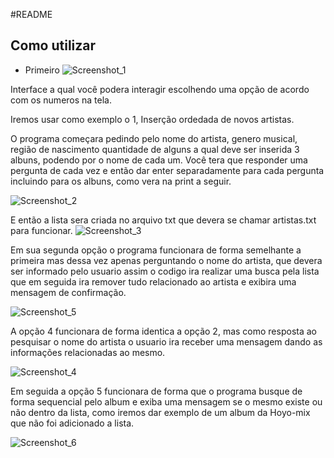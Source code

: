 #README 

## Como utilizar 

- Primeiro
![Screenshot_1](https://github.com/Viictor-Hugo/Atividade-individual-N1/assets/168303381/374b38b8-3e07-4616-b6d5-fe287ef266f8)

Interface a qual você podera interagir escolhendo uma opção de acordo com os numeros na tela. 

Iremos usar como exemplo o 1, Inserção ordedada de novos artistas. 

O programa começara pedindo pelo nome do artista, genero musical, região de nascimento quantidade de alguns a qual deve ser inserida 3 albuns, podendo por o nome de cada um. 
Você tera que responder uma pergunta de cada vez e então dar enter separadamente para cada pergunta incluindo para os albuns, como vera na print a seguir. 

![Screenshot_2](https://github.com/Viictor-Hugo/Atividade-individual-N1/assets/168303381/b7b035f2-a659-415c-899f-fbca5539a911)

E então a lista sera criada no arquivo txt que devera se chamar artistas.txt para funcionar. 
![Screenshot_3](https://github.com/Viictor-Hugo/Atividade-individual-N1/assets/168303381/3949a6ac-475e-4b8d-8430-4402377b9715)

Em sua segunda opção o programa funcionara de forma semelhante a primeira mas dessa vez apenas perguntando o nome do artista, que devera ser informado pelo usuario assim o codigo ira realizar uma busca pela lista que em seguida ira remover tudo relacionado ao artista e exibira uma mensagem de confirmação.

![Screenshot_5](https://github.com/Viictor-Hugo/Atividade-individual-N1/assets/168303381/ef2a9663-eee5-416a-945a-eb338964d7cf)

A opção 4 funcionara de forma identica a opção 2, mas como resposta ao pesquisar o nome do artista o usuario ira receber  uma mensagem dando as informações relacionadas ao mesmo. 

![Screenshot_4](https://github.com/Viictor-Hugo/Atividade-individual-N1/assets/168303381/351b4362-6d41-44ca-a3ca-625b6952bc67)

Em seguida a opção 5 funcionara de forma que o programa busque de forma sequencial pelo album e exiba uma mensagem se o mesmo existe ou não dentro da lista, como iremos dar exemplo de um album da Hoyo-mix que não foi adicionado a lista. 

![Screenshot_6](https://github.com/Viictor-Hugo/Atividade-individual-N1/assets/168303381/49dc94e1-7dab-429e-a833-8bd58116df6a)



  
